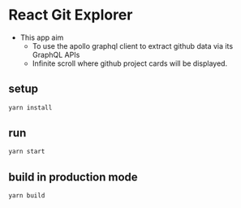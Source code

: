 # React Git Explorer

* This app aim
  * To use the apollo graphql client to extract github data via its GraphQL APIs
  * Infinite scroll where github project cards will be displayed.

## setup

```bash
yarn install
```

## run

```bash
yarn start
```

## build in production mode

```bash
yarn build
```

